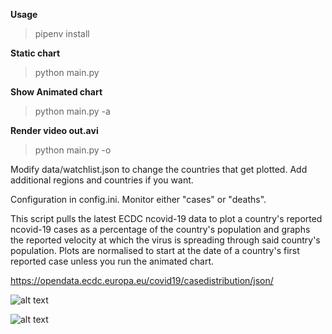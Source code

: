 **Usage**
> pipenv install

**Static chart**
> python main.py

**Show Animated chart**
> python main.py -a

**Render video out.avi**
> python main.py -o

Modify data/watchlist.json to change the countries that get plotted. Add additional regions and countries if you want.

Configuration in config.ini. Monitor either "cases" or "deaths".

This script pulls the latest ECDC ncovid-19 data to plot a country's reported ncovid-19 cases as a percentage of the country's population and graphs the reported velocity at which the virus is spreading through said country's population. Plots are normalised to start at the date of a country's first reported case unless you run the animated chart.

https://opendata.ecdc.europa.eu/covid19/casedistribution/json/

![alt text](https://raw.githubusercontent.com/elodea/ncovid-19-case-pct-by-day/master/img/screen.png)

![alt text](https://raw.githubusercontent.com/elodea/ncovid-19-case-pct-by-day/master/img/deaths.png)
